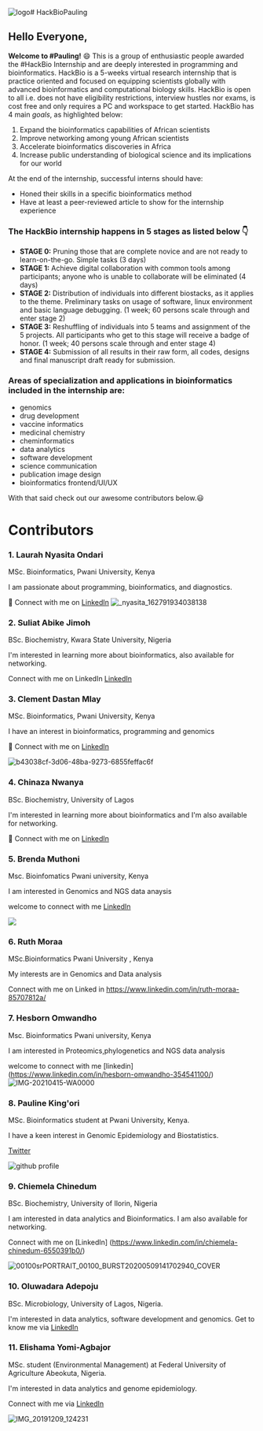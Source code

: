 

 ![logo](https://user-images.githubusercontent.com/70781289/128011796-f760095a-6e32-43d7-a9a3-0f0baaafc536.png)# HackBioPauling

## Hello Everyone,
**Welcome to #Pauling!** :smile:
This is a group of enthusiastic people awarded the #HackBio Internship and are deeply interested in programming and bioinformatics.
HackBio is a 5-weeks virtual research internship that is practice oriented and focused on equipping scientists globally with advanced bioinformatics and computational biology skills. HackBio is open to all i.e. does not have eligibility restrictions, interview hustles nor exams, is cost free and only requires a PC and workspace to get started.
HackBio has 4 main _goals_, as highlighted below:
1.    Expand the bioinformatics capabilities of African scientists 
2.    Improve networking among young African scientists 
3.    Accelerate bioinformatics discoveries in Africa 
4.    Increase public understanding of biological science and its implications for our world

At the end of the internship, successful interns should have: 
+ Honed their skills in a specific bioinformatics method 
+ Have at least a peer-reviewed article to show for the internship experience

### The HackBio internship happens in 5 stages as listed below :point_down:
+	**STAGE 0:** Pruning those that are complete novice and are not ready to learn-on-the-go. Simple tasks (3 days) 
+	**STAGE 1:** Achieve digital collaboration with common tools among participants; anyone who is unable to collaborate will be eliminated (4 days) 
+	**STAGE 2:** Distribution of individuals into different biostacks, as it applies to the theme. Preliminary tasks on usage of software, linux environment and basic language debugging. (1 week; 60 persons scale through and enter stage 2) 
+	**STAGE 3:** Reshuffling of individuals into 5 teams and assignment of the 5 projects. All participants who get to this stage will receive a badge of honor. (1 week; 40 persons scale through and enter stage 4) 
+	**STAGE 4:** Submission of all results in their raw form, all codes, designs and final manuscript draft ready for submission.
 
### Areas of specialization and applications in bioinformatics included in the internship are:
+	genomics 
+	drug development 
+	vaccine informatics
+	medicinal chemistry 
+	cheminformatics 
+	data analytics 
+	software development 
+	science communication 
+	publication image design 
+	bioinformatics frontend/UI/UX

With that said check out our awesome contributors below.:smiley:

# Contributors
### 1.    Laurah Nyasita Ondari

MSc. Bioinformatics, Pwani University, Kenya

I am passionate about programming, bioinformatics, and diagnostics.

:speech_balloon: Connect with me on [LinkedIn](https://www.linkedin.com/in/laurah-ondari-749175b6/)
![_nyasita_162791934038138](https://user-images.githubusercontent.com/72727098/127984473-b783147f-0267-40e8-a9cc-f8fda742efbb.jpg)

### 2. Suliat Abike Jimoh

BSc. Biochemistry, Kwara State University, Nigeria

I'm interested in learning more about bioinformatics, also available for networking.

Connect with me on LinkedIn [LinkedIn](https://www.linkedin.com/in/suliat-abike-jimoh-362b0384/)


### 3.    Clement Dastan Mlay

MSc. Bioinformatics, Pwani University, Kenya

I have an interest in bioinformatics, programming and genomics

:link: Connect with me on [LinkedIn](https://www.linkedin.com/in/clement-mlay-5821a6134/)

![b43038cf-3d06-48ba-9273-6855feffac6f](https://user-images.githubusercontent.com/72735149/128007906-a04b0e01-d39b-4b27-90ba-f3c7ec0853dd.jpg)



### 4. Chinaza Nwanya 
BSc. Biochemistry, University of Lagos 

I'm interested in learning more about bioinformatics and I'm also available for networking.

:link: Connect with me on [LinkedIn](https://www.linkedin.com/in/chinaza-nwanya-5261a6161/)


### 5. Brenda Muthoni 

Msc. Bioinfomatics Pwani university, Kenya

I am interested in Genomics and NGS data anaysis

welcome to connect with me [LinkedIn](https://www.linkedin.com/in/brenda-muthoni-9390b6a6/)

![ ](https://user-images.githubusercontent.com/67633694/127954727-6eae2722-39d5-4c93-b5b1-fbce7b5fa77e.jpg)


### 6. Ruth Moraa

MSc.Bioinformatics Pwani University , Kenya

My interests are in Genomics and Data analysis

Connect with me on Linked in https://www.linkedin.com/in/ruth-moraa-85707812a/


### 7. Hesborn Omwandho

Msc. Bioinformatics Pwani university, Kenya

I am interested in Proteomics,phylogenetics and NGS data analysis

welcome to connect with me [linkedin] (https://www.linkedin.com/in/hesborn-omwandho-354541100/)
![IMG-20210415-WA0000](https://user-images.githubusercontent.com/72735085/127998372-91e8963c-b233-4f5b-9bcc-5e6b21733d10.jpg)


### 8. Pauline King'ori

MSc. Bioinformatics student at Pwani University, Kenya.

I have a keen interest in Genomic Epidemiology and Biostatistics.

[Twitter](https://twitter.com/paulah_kings)

![github profile](https://user-images.githubusercontent.com/61578503/127986353-6080c57c-f57c-4498-9a54-05f262da6dda.jpg)

### 9. Chiemela Chinedum

BSc. Biochemistry, University of Ilorin, Nigeria

I am interested in data analytics and Bioinformatics. I am also available for networking.

Connect with me on [LinkedIn] (https://www.linkedin.com/in/chiemela-chinedum-6550391b0/)

![00100srPORTRAIT_00100_BURST20200509141702940_COVER](https://user-images.githubusercontent.com/85451313/127993593-3e4e2e48-de75-43ea-9863-113699bed1c5.jpg)
### 10. Oluwadara Adepoju 
BSc. Microbiology, University of Lagos, Nigeria.

I'm interested in data analytics, software development and genomics.
Get to know me via [LinkedIn](https://www.linkedin.com/in/oluwadara-adepoju-279985162)

### 11. Elishama Yomi-Agbajor 
MSc. student (Environmental Management) at Federal University of Agriculture Abeokuta, Nigeria.

I'm interested in data analytics and genome epidemiology.

Connect with me via [LinkedIn](https://www.linkedin.com/in/elishama-yomi-agbajor-308096102/)

![IMG_20191209_124231](https://user-images.githubusercontent.com/88346095/128010673-a4dfae91-b9fa-473a-b75f-95422dd95ed7.jpg)
